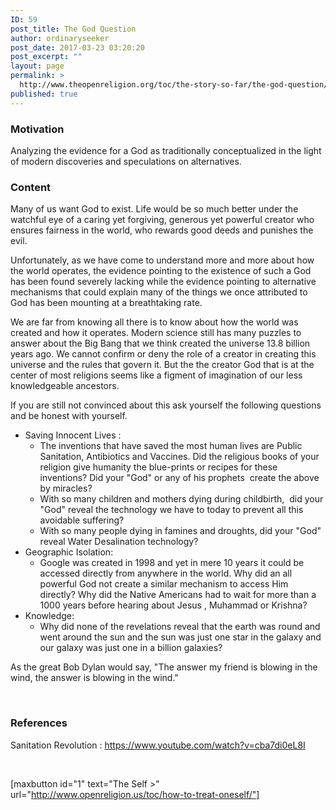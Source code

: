 ```yaml
---
ID: 59
post_title: The God Question
author: ordinaryseeker
post_date: 2017-03-23 03:20:20
post_excerpt: ""
layout: page
permalink: >
  http://www.theopenreligion.org/toc/the-story-so-far/the-god-question/
published: true
---
```

<h3>Motivation</h3>
Analyzing the evidence for a God as traditionally conceptualized in the light of modern discoveries and speculations on alternatives.
<h3>Content</h3>
Many of us want God to exist. Life would be so much better under the watchful eye of a caring yet forgiving, generous yet powerful creator who ensures fairness in the world, who rewards good deeds and punishes the evil.

Unfortunately, as we have come to understand more and more about how the world operates, the evidence pointing to the existence of such a God has been found severely lacking while the evidence pointing to alternative mechanisms that could explain many of the things we once attributed to God has been mounting at a breathtaking rate.

We are far from knowing all there is to know about how the world was created and how it operates. Modern science still has many puzzles to answer about the Big Bang that we think created the universe 13.8 billion years ago. We cannot confirm or deny the role of a creator in creating this universe and the rules that govern it. But the the creator God that is at the center of most religions seems like a figment of imagination of our less knowledgeable ancestors.

If you are still not convinced about this ask yourself the following questions and be honest with yourself.
<ul>
 	<li>Saving Innocent Lives :
<ul>
 	<li>The inventions that have saved the most human lives are Public Sanitation, Antibiotics and Vaccines. Did the religious books of your religion give humanity the blue-prints or recipes for these inventions? Did your "God" or any of his prophets  create the above by miracles?</li>
 	<li>With so many children and mothers dying during childbirth,  did your "God" reveal the technology we have to today to prevent all this avoidable suffering?</li>
 	<li>With so many people dying in famines and droughts, did your "God" reveal Water Desalination technology?</li>
</ul>
</li>
 	<li>Geographic Isolation:
<ul>
 	<li>Google was created in 1998 and yet in mere 10 years it could be accessed directly from anywhere in the world. Why did an all powerful God not create a similar mechanism to access Him directly? Why did the Native Americans had to wait for more than a 1000 years before hearing about Jesus , Muhammad or Krishna?</li>
</ul>
</li>
 	<li>Knowledge:
<ul>
 	<li>Why did none of the revelations reveal that the earth was round and went around the sun and the sun was just one star in the galaxy and our galaxy was just one in a billion galaxies?</li>
</ul>
</li>
</ul>
As the great Bob Dylan would say, "The answer my friend is blowing in the wind, the answer is blowing in the wind."

&nbsp;
<h3>References</h3>
Sanitation Revolution : <a href="https://www.youtube.com/watch?v=cba7di0eL8I">https://www.youtube.com/watch?v=cba7di0eL8I</a>

&nbsp;

[maxbutton id="1" text="The Self &gt;" url="http://www.openreligion.us/toc/how-to-treat-oneself/"]